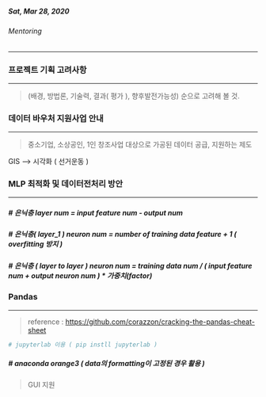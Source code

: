 ##### Sat, Mar 28, 2020

###### Mentoring

---





### 프로젝트 기획 고려사항

---

> (배경, 방법론, 기술력, 결과( 평가 ), 향후발전가능성) 순으로 고려해 볼 것.







### 데이터 바우처 지원사업 안내

---

> 중소기업, 소상공인, 1인 창조사업 대상으로 가공된 데이터 공급, 지원하는 제도



GIS --> 시각화 ( 선거운동 ) 



### MLP 최적화 및 데이터전처리 방안

---



##### # 은닉층 layer num = input feature num - output num

##### # 은닉층( layer_1 ) neuron num = number of training data feature + 1 ( overfitting 방지 )

##### #  은닉층 ( layer to layer ) neuron num = training data num / ( input feature num + output neuron num ) * 가중치(factor)



### Pandas

----

>  reference : https://github.com/corazzon/cracking-the-pandas-cheat-sheet



```python
# jupyterlab 이용 ( pip instll jupyterlab )


```







##### # anaconda orange3 ( data의 formatting이 고정된 경우 활용 ) 

> GUI 지원